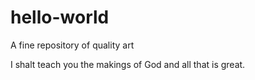 # hello-world
A fine repository of quality art

I shalt teach you the makings of God and all that is great.

